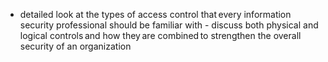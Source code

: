 - detailed look at the types of access control that every information security professional should be familiar with
			- discuss both physical and logical controls and how they are combined to strengthen the overall security of an organization